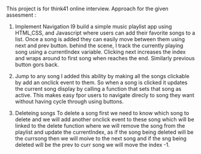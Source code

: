 This project is for think41 online interview.
Approach for the given assesment :

1. Implement Navigation
   I9 build a simple music playlist app using HTML,CSS, and Javascript where users can add their favorite songs to a list.
   Once a song is added they can easily move between them using next and prev button. behind the scene, I track the currently playing song using a currentIndex variable.
   Clicking next increases the index and wraps around to first song when reaches the end. Similarly previous button gors back.

2. Jump to any song
   I added this ability by making all the songs clickable by add an onclick event to them. So when a song is clicked it updates the current song
   display by calling a function that sets that song as active. This makes easy fpor users to navigate direcly to song they want without having cycle through using buttons.

3. Deleteing songs
   To delete a song first we need to know which song to delete and we will add another onclick event to these song which will be linked to the
   delete function where we will remove the song from the playlist and update the currentIndex, as if the song being deleted will be the currsong then
   we will moive to the next song and if the sng being deleted will be the prev to curr song we will move the index -1.   
